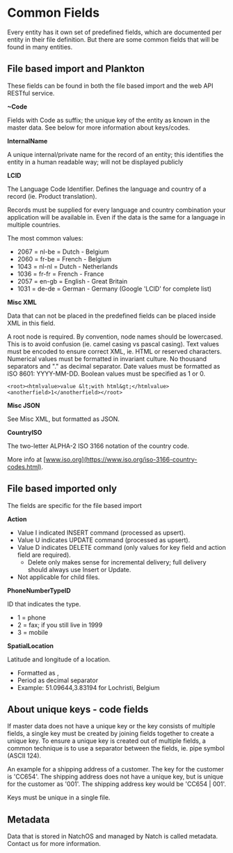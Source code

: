 # Common Fields
Every entity has it own set of predefined fields, which are documented per entity in their file definition. But there are some common fields that will be found in many entities. 



## File based import and Plankton
These fields can be found in both the file based import and the web API RESTful service.



**~Code** 

Fields with Code as suffix;  the unique key of the entity as known in the master data. See below for more information about keys/codes.



**InternalName**

A unique internal/private name for the record of an entity; this identifies the entity in a human readable way; will not be displayed publicly



**LCID**

The Language Code Identifier. Defines the language and country of a record (ie. Product translation).

Records must be supplied for every language and country combination your application will be available in. Even if the data is the same for a language in multiple countries.

The most common values:

- 2067 = nl-be = Dutch - Belgium
- 2060 = fr-be = French - Belgium
- 1043 = nl-nl = Dutch - Netherlands
- 1036 = fr-fr = French - France
- 2057 = en-gb = English - Great Britain
- 1031 = de-de = German - Germany
(Google 'LCID' for complete list)



**Misc XML**

Data that can not be placed in the predefined fields can be placed inside XML in this field.

A root node is required.
By convention, node names should be lowercased. This is to avoid confusion (ie. camel casing vs pascal casing).
Text values must be encoded to ensure correct XML, ie. HTML or reserved characters.
Numerical values must be formatted in invariant culture. No thousand separators and "." as decimal separator.
Date values must be formatted as ISO 8601: YYYY-MM-DD.
Boolean values must be specified as 1 or 0.

`<root><htmlvalue>value &lt;with html&gt;</htmlvalue><anotherfield>1</anotherfield></root>`

**Misc JSON**

See Misc XML, but formatted as JSON.



**CountryISO**

The two-letter ALPHA-2 ISO 3166 notation of the country code.

More info at [www.iso.org](https://www.iso.org/iso-3166-country-codes.html).



## File based imported only


The fields are specific for the file based import



**Action** 

- Value I indicated INSERT command (processed as upsert).
- Value U indicates UPDATE command (processed as upsert).
- Value D indicates DELETE command (only values for key field and action field are required).
  - Delete only makes sense for incremental delivery; full delivery should always use Insert or Update.
- Not applicable for child files.


**PhoneNumberTypeID**

ID that indicates the type.

- 1 = phone
- 2 = fax; if you still live in 1999
- 3 = mobile


**SpatialLocation** 

Latitude and longitude of a location. 

- Formatted as <lat>,<long>
- Period as decimal separator
- Example: 51.09644,3.83194 for Lochristi, Belgium


## About unique keys - code fields
If master data does not have a unique key or the key consists of multiple fields, a single key must be created by joining fields together to create a unique key. To ensure a unique key is created out of multiple fields, a common technique is to use a separator between the fields, ie. pipe symbol (ASCII 124).

An example for a shipping address of a customer. The key for the customer is 'CC654'. The shipping address does not have a unique key, but is unique for the customer as '001'. The shipping address key would be 'CC654 | 001'.



Keys must be unique in a single file.



## Metadata
Data that is stored in NatchOS and managed by Natch is called metadata. Contact us for more information.

